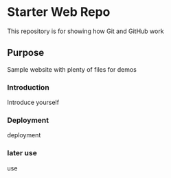 # Starter Web Repo

This repository is for showing how Git and GitHub work

## Purpose

Sample website with plenty of files for demos

### Introduction
Introduce yourself 

### Deployment
deployment


### later use
use

